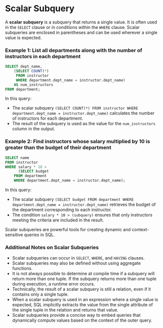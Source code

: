 # Scalar Subquery  

A **scalar subquery** is a subquery that returns a single value. It is often used in the `SELECT` clause or in conditions within the `WHERE` clause. Scalar subqueries are enclosed in parentheses and can be used wherever a single value is expected.  

### Example 1: List all departments along with the number of instructors in each department  

```sql  
SELECT dept_name,  
    (SELECT COUNT(*)  
     FROM instructor  
     WHERE department.dept_name = instructor.dept_name)  
    AS num_instructors  
FROM department;  
```  

In this query:  
- The scalar subquery `(SELECT COUNT(*) FROM instructor WHERE department.dept_name = instructor.dept_name)` calculates the number of instructors for each department.  
- The result of the subquery is used as the value for the `num_instructors` column in the output.  

### Example 2: Find instructors whose salary multiplied by 10 is greater than the budget of their department  

```sql  
SELECT name  
FROM instructor  
WHERE salary * 10 >  
      (SELECT budget  
    FROM department  
    WHERE department.dept_name = instructor.dept_name);  
```  

In this query:  
- The scalar subquery `(SELECT budget FROM department WHERE department.dept_name = instructor.dept_name)` retrieves the budget of the department corresponding to each instructor.  
- The condition `salary * 10 > (subquery)` ensures that only instructors meeting the criteria are included in the result.  

Scalar subqueries are powerful tools for creating dynamic and context-sensitive queries in SQL.  

### Additional Notes on Scalar Subqueries  

- Scalar subqueries can occur in `SELECT`, `WHERE`, and `HAVING` clauses.  
- Scalar subqueries may also be defined without using aggregate functions.  
- It is not always possible to determine at compile time if a subquery will return more than one tuple. If the subquery returns more than one tuple during execution, a runtime error occurs.  
- Technically, the result of a scalar subquery is still a relation, even if it contains only a single tuple.  
- When a scalar subquery is used in an expression where a single value is expected, SQL implicitly extracts the value from the single attribute of the single tuple in the relation and returns that value.  
- Scalar subqueries provide a concise way to embed queries that dynamically compute values based on the context of the outer query.  